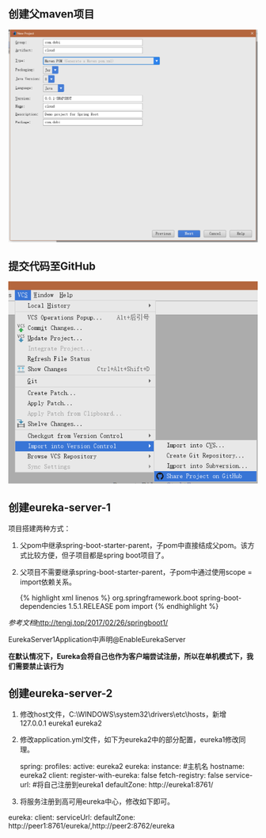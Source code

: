 ## 创建父maven项目  
<img src="/img/cloud1-1.png" />

## 提交代码至GitHub
<img src="/img/cloud1-2.png" />

## 创建eureka-server-1
项目搭建两种方式：
1. 父pom中继承spring-boot-starter-parent，子pom中直接结成父pom。该方式比较方便，但子项目都是spring boot项目了。
2. 父项目不需要继承spring-boot-starter-parent，子pom中通过使用scope = import依赖关系。  

    {% highlight xml linenos %}
        <dependencyManagement>
             <dependencies>
                <dependency>
                    <!-- Import dependency management from Spring Boot -->
                    <groupId>org.springframework.boot</groupId>
                    <artifactId>spring-boot-dependencies</artifactId>
                    <version>1.5.1.RELEASE</version>
                    <type>pom</type>
                    <scope>import</scope>
                </dependency>
            </dependencies>
        </dependencyManagement>
    {% endhighlight %}

*参考文档*<http://tengj.top/2017/02/26/springboot1/>

EurekaServer1Application中声明@EnableEurekaServer

**在默认情况下，Eureka会将自己也作为客户端尝试注册，所以在单机模式下，我们需要禁止该行为**

## 创建eureka-server-2
1. 修改host文件，C:\WINDOWS\system32\drivers\etc\hosts，新增  
127.0.0.1 eureka1 eureka2  
2. 修改application.yml文件，如下为eureka2中的部分配置，eureka1修改同理。

    spring:
        profiles:
            active: eureka2
    eureka:
        instance:
            #主机名
            hostname: eureka2
        client:
            register-with-eureka: false
            fetch-registry: false
            service-url:
                #将自己注册到eureka1
                defaultZone: http://eureka1:8761/

3. 将服务注册到高可用eureka中心，修改如下即可。

eureka:
  client:
    serviceUrl:
      defaultZone: http://peer1:8761/eureka/,http://peer2:8762/eureka    